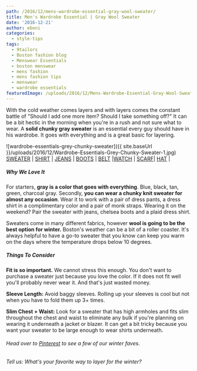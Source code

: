 ```yaml
---
path: /2016/12/mens-wardrobe-essential-gray-wool-sweater/
title: Men's Wardrobe Essential | Gray Wool Sweater
date: '2016-12-21'
author: eboni
categories:
  - style-tips
tags:
  - 9tailors
  - Boston fashion blog
  - Menswear Essentials
  - boston menswear
  - mens fashion
  - mens fashion tips
  - menswear
  - wardrobe essentials
featuredImage: /uploads/2016/12/Mens-Wardrobe-Essential-Gray-Wool-Sweater-e1482360692692.jpg
---
```

With the cold weather comes layers and with layers comes the constant battle of "Should I add one more item? Should I take something off?" It can be a bit hectic in the morning when you're in a rush and not sure what to wear. A **solid chunky gray sweater** is an essential every guy should have in his wardrobe. It goes with everything and is a great basic for layering.

![wardrobe-essentials-grey-chunky-sweater]({{ site.baseUrl }}/uploads/2016/12/Wardrobe-Essentials-Grey-Chunky-Sweater-1.jpg)
[SWEATER](https://www.jcrew.com/p/mens_category/sweaters/wool/american-wool-sweater-with-imperial-yarn/F9926) | [SHIRT](https://www.jcrew.com/p/mens_category/shirts/secretwash/secret-wash-shirt-in-devon-check/F8052?srcCode=AFFIMPOLYVORE_tops) | [JEANS](https://www.jcrew.com/p/F4061?srcCode=AFFIMPOLYVORE_jeans) | [BOOTS](http://www.colehaan.com/warren-waterproof-chelsea-chestnut-waterproof/889203232865.html?utm_source=Polyvore&utm_medium=CSE&utm_term=men%27s%20shoes&utm_content=c17898667&utm_campaign=Polyvore) | [BELT](https://www.mrporter.com/en-us/mens/jean_shop/4cm-brown-leather-belt/661651?cm_mmc=LinkshareUS-_-Hy3bqNL2jtQ-_-Custom-_-LinkBuilder&ranMID=36592&ranEAID=Hy3bqNL2jtQ&ranSiteID=Hy3bqNL2jtQ&siteID=Hy3bqNL2jtQ-eKsjrRB_qTEEy_Y_DHEFrw) |[WATCH](https://www.danielwellington.com/us/classic-sheffield) | [SCARF](https://www.jcrew.com/p/mens_category/scarveshatsgloves/abraham-moon-for-jcrew-wool-scarf/E3870?color_name=camel-burgundy-navy&srcCode=AFFIMPOLYVORE_scarves)| [HAT](http://www.hm.com/us/product/39655?article=39655-D) |

##### **Why We Love It**

For starters, **gray is a color that goes with everything**. Blue, black, tan, green, charcoal gray. Secondly, **you can wear a chunky knit sweater for almost any occasion**. Wear it to work with a pair of dress pants, a dress shirt in a complimentary color and a pair of monk straps. Wearing it on the weekend? Pair the sweater with jeans, chelsea boots and a plaid dress shirt. 

Sweaters come in many different fabrics, however **wool is going to be the best option for winter.** Boston's weather can be a bit of a roller coaster. It's always helpful to have a go-to sweater that you know can keep you warm on the days where the temperature drops below 10 degrees. 

##### **Things To Consider**

**Fit is so important.** We cannot stress this enough. You don't want to purchase a sweater just because you love the color. If it does not fit well you'll probably never wear it. And that's just wasted money.

**Sleeve Length:** Avoid baggy sleeves. Rolling up your sleeves is cool but not when you have to fold them up 3+ times.

**Slim Chest + Waist:** Look for a sweater that has high armholes and fits slim throughout the chest and waist to eliminate any bulk if you're planning on wearing it underneath a jacket or blazer. It can get a bit tricky because you want your sweater to be large enough to wear shirts underneath.

###### Head over to [Pinterest](https://www.pinterest.com/9tailors/a-winter-at-work/) to see a few of our winter faves.

###### Tell us: What's your favorite way to layer for the winter?